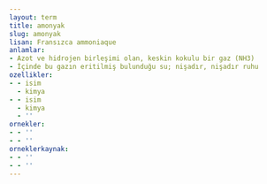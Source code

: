 ```yaml
---
layout: term
title: amonyak
slug: amonyak
lisan: Fransızca ammoniaque
anlamlar:
- Azot ve hidrojen birleşimi olan, keskin kokulu bir gaz (NH3)
- İçinde bu gazın eritilmiş bulunduğu su; nişadır, nişadır ruhu
ozellikler:
- - isim
  - kimya
- - isim
  - kimya
  - ''
ornekler:
- - ''
- - ''
orneklerkaynak:
- - ''
- - ''
---
```

